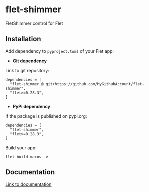 # flet-shimmer
FletShimmer control for Flet

## Installation

Add dependency to `pyproject.toml` of your Flet app:

* **Git dependency**

Link to git repository:

```
dependencies = [
  "flet-shimmer @ git+https://github.com/MyGithubAccount/flet-shimmer",
  "flet>=0.28.3",
]
```

* **PyPi dependency**  

If the package is published on pypi.org:

```
dependencies = [
  "flet-shimmer",
  "flet>=0.28.3",
]
```

Build your app:
```
flet build macos -v
```

## Documentation

[Link to documentation](https://MyGithubAccount.github.io/flet-shimmer/)
